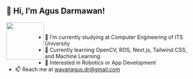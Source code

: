 ## 👋 Hi, I’m Agus Darmawan!

<div align="left">
  <img src="https://i.stack.imgur.com/w6KiC.png" align="left" width="100" height="100">
</div>
<br>



- 🔭 I’m currently studying at Computer Engineering of ITS University
- 🌱 Currently learning OpenCV, ROS, Next.js, Tailwind CSS, and Machine Learning
- 👯 Interested in Robotics or App Development
- 📫 Reach me at wayanagus.dr@gmail.com
